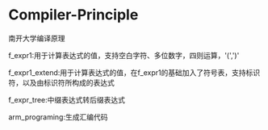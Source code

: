 # Compiler-Principle
南开大学编译原理

f_expr1:用于计算表达式的值，支持空白字符、多位数字，四则运算，'(',')'

f_expr1_extend:用于计算表达式的值，在f_expr1的基础加入了符号表，支持标识符，以及由标识符所构成的表达式

f_expr_tree:中缀表达式转后缀表达式

arm_programing:生成汇编代码
